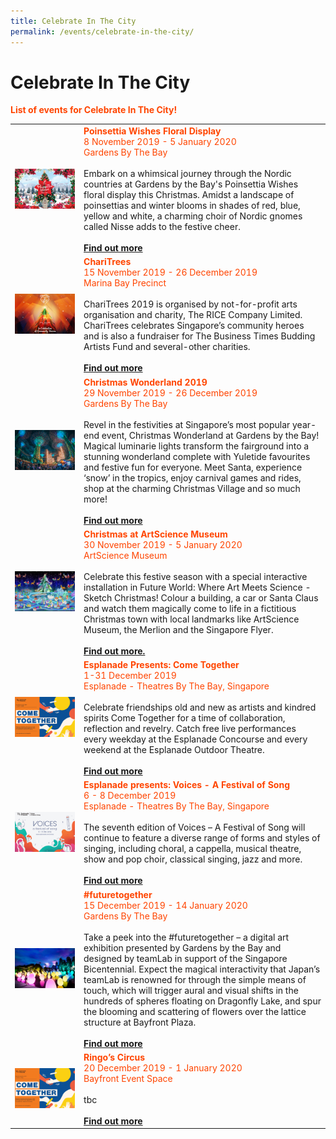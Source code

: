```yaml
---
title: Celebrate In The City 
permalink: /events/celebrate-in-the-city/
---
```


# Celebrate In The City
<font color="orangered"><b>List of events for Celebrate In The City!</b></font>
<br>
<table>
<tr>
    <td>
     <a href="https://www.gardensbythebay.com.sg/"> <img src="/images/PoinsettiaWishes(M).jpg" /></a>
    </td>
    <td>
      <font color="orangered"><b>Poinsettia Wishes Floral Display</b></font>
      <font color="orangered"><br>8 November 2019 - 5 January 2020</font>
      <font color="orangered"><br> Gardens By The Bay </font>
      <br>  
      <br>Embark on a whimsical journey through the Nordic countries at Gardens by the Bay's Poinsettia Wishes floral display this Christmas. Amidst a landscape of poinsettias and winter blooms in shades of red, blue, yellow and white, a charming choir of Nordic gnomes called Nisse adds to the festive cheer.
      <br>
      <font color="orangered"><b><br><a href="https://www.gardensbythebay.com.sg/">Find out more</a></b></font>
      <br>
<tr>
    <td>
     <a href="https://www.therice.sg"> <img src="/images/CheriTrees2019(M).jpg" /></a>
    </td>
    <td>
      <font color="orangered"><b>ChariTrees</b></font>
      <font color="orangered"><br>15 November 2019 - 26 December 2019</font>
      <font color="orangered"><br> Marina Bay Precinct </font>
      <br>  
      <br>ChariTrees 2019 is organised by not-for-profit arts organisation and charity, The RICE Company Limited. ChariTrees celebrates Singapore’s community heroes and is also a fundraiser for The Business Times Budding Artists Fund and several-other charities.
      <br>
      <font color="orangered"><b><br><a href="https://www.therice.sg">Find out more</a></b></font>
      <br>
<tr>
    <td>
     <a href="https://www.christmaswonderland.sg"> <img src="/images/ChristmasWonderland(M).jpg" /></a>
    </td>
    <td>
      <font color="orangered"><b>Christmas Wonderland 2019</b></font>
      <font color="orangered"><br>29 November 2019 - 26 December 2019</font>
      <font color="orangered"><br> Gardens By The Bay </font>
      <br>  
      <br>Revel in the festivities at Singapore’s most popular year-end event, Christmas Wonderland at Gardens by the Bay! Magical luminarie lights transform the fairground into a stunning wonderland complete with Yuletide favourites and festive fun for everyone. Meet Santa, experience ‘snow’ in the tropics, enjoy carnival games and rides, shop at the charming Christmas Village and so much more!
      <br>
      <font color="orangered"><b><br><a href="https://www.christmaswonderland.sg">Find out more</a></b></font>
      <br>
<tr>
    <td>
     <a href="https://www.marinabaysands.com/artsciencemuseum"> <img src="/images/Christmas@ASM(M).jpg" /></a>
    </td>
    <td>
      <font color="orangered"><b>Christmas at ArtScience Museum</b></font>
      <font color="orangered"><br>30 November 2019 - 5 January 2020</font>
      <font color="orangered"><br> ArtScience Museum </font>
      <br>  
      <br>Celebrate this festive season with a special interactive installation in Future World: Where Art Meets Science - Sketch Christmas! Colour a building, a car or Santa Claus and watch them magically come to life in a fictitious Christmas town with local landmarks like ArtScience Museum, the Merlion and the Singapore Flyer. 
      <br>
      <font color="orangered"><b><br><a href="https://www.marinabaysands.com/artsciencemuseum">Find out more.</a></b></font>
      <br>
<tr>
    <td>
     <a href="https://www.esplanade.com/festivals-and-series/come-together/2019"> <img src="/images/EsplanadePresentsComeTogether(M).jpg" /></a>
    </td>
    <td>
      <font color="orangered"><b>Esplanade Presents: Come Together</b></font>
      <font color="orangered"><br>1-31 December 2019</font>
      <font color="orangered"><br> Esplanade - Theatres By The Bay, Singapore </font>
      <br>  
      <br>Celebrate friendships old and new as artists and kindred spirits Come Together for a time of collaboration, reflection and revelry. Catch free live performances every weekday at the Esplanade Concourse and every weekend at the Esplanade Outdoor Theatre.
      <br>
      <font color="orangered"><b><br><a href="https://www.esplanade.com/festivals-and-series/come-together/2019">Find out more</a></b></font>
      <br>
<tr>
    <td>
     <a href="https://www.esplanade.com/voices"> <img src="/images/EsplanadePresentsVoice(M).jpg" /></a>
    </td>
    <td>
      <font color="orangered"><b>Esplanade presents: Voices - A Festival of Song</b></font>
      <font color="orangered"><br>6 - 8 December 2019</font>
      <font color="orangered"><br> Esplanade - Theatres By The Bay, Singapore </font>
      <br>  
      <br>The seventh edition of Voices – A Festival of Song will continue to feature a diverse range of forms and styles of singing, including choral, a cappella, musical theatre, show and pop choir, classical singing, jazz and more.
      <br>
      <font color="orangered"><b><br><a href="https://www.esplanade.com/voices">Find out more</a></b></font>
      <br>
<tr>
    <td>
     <a href="https://www.gardensbythebay.com.sg/"> <img src="/images/futuretogether(M).jpg" /></a>
    </td>
    <td>
      <font color="orangered"><b>#futuretogether</b></font>
      <font color="orangered"><br>15 December 2019 - 14 January 2020</font>
      <font color="orangered"><br> Gardens By The Bay </font>
      <br>  
      <br>Take a peek into the #futuretogether – a digital art exhibition presented by Gardens by the Bay and designed by teamLab in support of the Singapore Bicentennial. Expect the magical interactivity that Japan’s teamLab is renowned for through the simple means of touch, which will trigger aural and visual shifts in the hundreds of spheres floating on Dragonfly Lake, and spur the blooming and scattering of flowers over the lattice structure at Bayfront Plaza.
      <br>
      <font color="orangered"><b><br><a href="https://www.gardensbythebay.com.sg/">Find out more</a></b></font>
      <br>
<tr>
    <td>
     <a href="https://www.esplanade.com/festivals-and-series/come-together/2019"> <img src="/images/Esplanade_Presents_Come_Together.jpg" /></a>
    </td>
    <td>
      <font color="orangered"><b>Ringo’s Circus</b></font>
      <font color="orangered"><br>20 December 2019 - 1 January 2020</font>
      <font color="orangered"><br> Bayfront Event Space </font>
      <br>  
      <br>tbc
      <br>
      <font color="orangered"><b><br><a href="https://www.esplanade.com/festivals-and-series/come-together/2019">Find out more</a></b></font>
      <br>
    </td>
  </tr>
